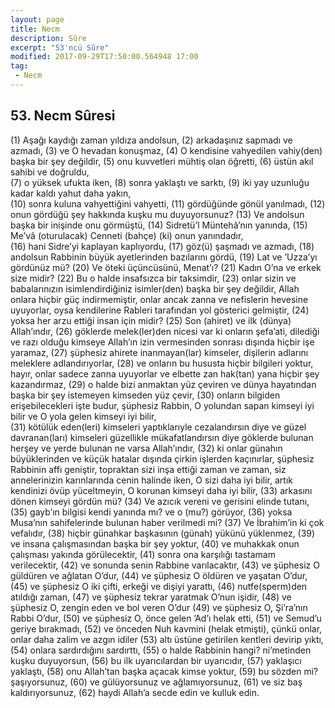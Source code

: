 ```yaml
---
layout: page
title: Necm
description: Sûre
excerpt: "53'ncü Sûre"
modified: 2017-09-29T17:50:00.564948 17:00
tag: 
 - Necm
---
```


## 53. Necm Sûresi

(1) Aşağı kaydığı zaman yıldıza andolsun,
(2) arkadaşınız sapmadı ve azmadı,
(3) ve O hevadan konuşmaz, 
(4) O kendisine vahyedilen vahiy(den) başka bir şey değildir,
(5) onu kuvvetleri mühtiş olan öğretti,	
(6) üstün akıl sahibi ve doğruldu,	
(7) o yüksek ufukta iken, 
(8) sonra yaklaştı ve sarktı,
(9) iki yay uzunluğu kadar kaldı yahut daha yakın,	
(10) sonra kuluna vahyettiğini vahyetti,
(11) gördüğünde gönül yanılmadı,
(12) onun gördüğü şey hakkında kuşku mu duyuyorsunuz?
(13) Ve andolsun başka bir inişinde onu görmüştü,
(14) Sidretü’l Müntehâ’nın yanında,
(15) Me’vâ (oturulacak)	Cenneti (bahçe) (ki) onun yanındadır,	
(16) hani Sidre’yi kaplayan kaplıyordu,
(17) göz(ü) şaşmadı ve azmadı,
(18) andolsun Rabbinin büyük ayetlerinden bazılarını gördü,
(19) Lat ve ’Uzza’yı gördünüz mü?
(20) Ve öteki üçüncüsünü, Menat’ı?
(21) Kadın O’na ve erkek size midir?
(22) Bu o halde	insafsızca bir taksimdir,
(23) onlar sizin ve babalarınızın isimlendirdiğiniz isimler(den) başka bir şey değildir, Allah onlara hiçbir güç indirmemiştir, onlar ancak zanna ve nefislerin hevesine uyuyorlar, oysa kendilerine Rableri tarafından yol gösterici gelmiştir,
(24) yoksa her arzu ettiği insan için midir?
(25) Son (ahiret) ve ilk (dünya) Allah’ındır,
(26) göklerde melek(ler)den nicesi var ki onların şefa’ati, dilediği ve razı olduğu kimseye Allah’ın izin vermesinden sonrası dışında hiçbir işe yaramaz,
(27) şüphesiz ahirete inanmayan(lar) kimseler, dişilerin adlarını meleklere adlandırıyorlar,
(28) ve onların bu hususta hiçbir bilgileri yoktur, hayır, onlar sadece zanna uyuyorlar ve elbette zan hak(tan) yana hiçbir şey	kazandırmaz,
(29) o halde bizi anmaktan yüz çeviren ve dünya hayatından başka bir şey istemeyen kimseden yüz çevir,
(30) onların bilgiden erişebilecekleri işte budur, şüphesiz Rabbin, O yolundan sapan kimseyi iyi bilir ve O yola gelen kimseyi iyi bilir,	
(31) kötülük eden(leri) kimseleri yaptıklarıyle cezalandırsın diye ve  güzel davranan(ları) kimseleri güzellikle mükafatlandırsın diye	göklerde bulunan herşey ve yerde bulunan ne varsa Allah’ındır, 
(32) ki onlar günahın büyüklerinden ve küçük hatalar dışında çirkin işlerden kaçınırlar, şüphesiz Rabbinin affı geniştir, topraktan sizi inşa ettiği zaman ve zaman, siz annelerinizin karınlarında cenin halinde iken, O sizi daha iyi bilir, artık kendinizi övüp yüceltmeyin, O korunan kimseyi daha iyi bilir,
(33) arkasını dönen kimseyi gördün mü?
(34) Ve azıcık vereni ve gerisini elinde tutanı,
(35) gayb’ın bilgisi kendi yanında mı? ve o (mu?) görüyor,
(36) yoksa Musa’nın sahifelerinde bulunan haber verilmedi mi?
(37) Ve İbrahim’in ki çok vefalıdır,
(38) hiçbir günahkar başkasının (günah) yükünü yüklenmez,
(39) ve insana çalışmasından başka bir şey yoktur,
(40) ve muhakkak onun çalışması yakında görülecektir,
(41) sonra ona karşılığı tastamam verilecektir,
(42) ve sonunda senin Rabbine varılacaktır,
(43) ve şüphesiz O güldüren ve ağlatan O’dur,
(44) ve şüphesiz O öldüren ve yaşatan O’dur,
(45) ve şüphesiz O iki çifti, erkeği ve dişiyi yarattı, 
(46) nutfe(sperm)den atıldığı zaman,
(47) ve şüphesiz tekrar yaratmak O’nun işidir,
(48) ve şüphesiz O, zengin eden ve bol veren O’dur
(49) ve şüphesiz O, Şi’ra’nın Rabbi O’dur,
(50) ve şüphesiz O, önce gelen ’Ad’ı helak etti,
(51) ve Semud’u geriye bırakmadı,
(52) ve önceden Nuh kavmini (helak etmişti), çünkü onlar, onlar daha zalim ve azgın idiler
(53) altı üstüne getirilen kentleri devirip yıktı,
(54) onlara sardırdığını sardırttı,
(55) o halde Rabbinin hangi? ni’metinden kuşku duyuyorsun,
(56) bu ilk uyarıcılardan bir uyarıcıdır,
(57) yaklaşıcı yaklaştı,
(58) onu Allah’tan başka açacak kimse yoktur,
(59) bu sözden mi? şaşıyorsunuz,
(60) ve gülüyorsunuz ve ağlamıyorsunuz,
(61) ve siz baş kaldırıyorsunuz,
(62) haydi Allah’a secde edin ve kulluk edin.

